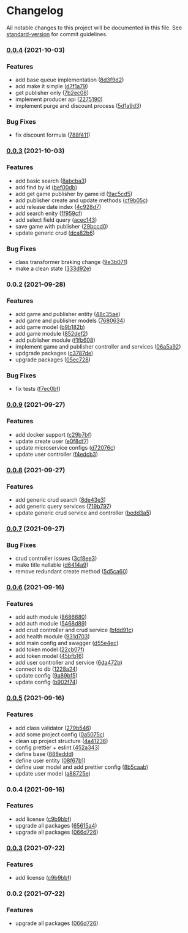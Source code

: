 # Changelog

All notable changes to this project will be documented in this file. See [standard-version](https://github.com/conventional-changelog/standard-version) for commit guidelines.

### [0.0.4](https://github.com/MRdevX/miniature-game-ms/compare/v0.0.3...v0.0.4) (2021-10-03)


### Features

* add base queue implementation ([8d3f9d2](https://github.com/MRdevX/miniature-game-ms/commit/8d3f9d2297dbd31a5f679adde51392a120f83cf5))
* add make it simple ([d7f1a79](https://github.com/MRdevX/miniature-game-ms/commit/d7f1a79e46321fd59617c4076688092082e245d1))
* get publisher only ([7b2ec08](https://github.com/MRdevX/miniature-game-ms/commit/7b2ec08fdb325436e2e4f72e64a29d8cbc77f8bc))
* implement producer api ([2275190](https://github.com/MRdevX/miniature-game-ms/commit/2275190de372f9bc0157b0bbd8cbfb8d304763de))
* implement purge and discount process ([5d1a9d3](https://github.com/MRdevX/miniature-game-ms/commit/5d1a9d3954ed352b3a5ca96179b1835cc39d6e22))


### Bug Fixes

* fix discount formula ([788f411](https://github.com/MRdevX/miniature-game-ms/commit/788f411f13d109056a261e72a464078df2d3c0a5))

### [0.0.3](https://github.com/MRdevX/miniature-game-ms/compare/v0.0.2...v0.0.3) (2021-10-03)


### Features

* add basic search ([8abcba3](https://github.com/MRdevX/miniature-game-ms/commit/8abcba39c667f60d8c196d466b18d257b2b9ad7a))
* add find by id ([bef00db](https://github.com/MRdevX/miniature-game-ms/commit/bef00db94cce3d54e07f60d015e32d6071ba9839))
* add get game publisher by game id ([9ac5cd5](https://github.com/MRdevX/miniature-game-ms/commit/9ac5cd51e5e1ca61ef735709d77ced42e11204cb))
* add publisher create and update methods ([cf9b05c](https://github.com/MRdevX/miniature-game-ms/commit/cf9b05c39152f842bee5cac1a8e4f3ea561b31e5))
* add release date index ([4c928d7](https://github.com/MRdevX/miniature-game-ms/commit/4c928d725748ee975241e815c44b9080b0fa2c94))
* add search enity ([1f959cf](https://github.com/MRdevX/miniature-game-ms/commit/1f959cf817b218524e990ecda610d792ef4386db))
* add select field query ([acec143](https://github.com/MRdevX/miniature-game-ms/commit/acec14321c9aec124671c86cf5685d82d285ddda))
* save game with publisher ([29bccd0](https://github.com/MRdevX/miniature-game-ms/commit/29bccd0ca318137b157d30924e81c7983e25cba1))
* update generic crud ([dca82b6](https://github.com/MRdevX/miniature-game-ms/commit/dca82b6fa889d026d798c49d96b5a8ddc26c3937))


### Bug Fixes

* class transformer braking change ([9e3b071](https://github.com/MRdevX/miniature-game-ms/commit/9e3b0713db522c30c5b41c3ac1c3ca9a902419e5))
* make a clean state ([333d92e](https://github.com/MRdevX/miniature-game-ms/commit/333d92ef93e8dc944ca4269b3e4c65d7fb232a7f))

### 0.0.2 (2021-09-28)

### Features

- add game and publisher entity ([48c35ae](https://github.com/MRdevX/miniature-game-ms/commit/48c35aebbf0392aae0d4b14c3696e7dd1f9be937))
- add game and publisher models ([7680634](https://github.com/MRdevX/miniature-game-ms/commit/768063405f1aa16b162bbdfc6d64631a3844762f))
- add game model ([b9b182b](https://github.com/MRdevX/miniature-game-ms/commit/b9b182b22f6ae92c50baacb3a3e68ad882d72305))
- add game module ([852def2](https://github.com/MRdevX/miniature-game-ms/commit/852def229ef490c13d040e613bc7c150c59bb38f))
- add publisher module ([f1fb608](https://github.com/MRdevX/miniature-game-ms/commit/f1fb6083a5a335d14e93438f0fa1af13b2721597))
- implement game and publisher controller and services ([06a5a92](https://github.com/MRdevX/miniature-game-ms/commit/06a5a92468242297784e2aa10f70cc1f9aa1d88c))
- updgrade packages ([c3787de](https://github.com/MRdevX/miniature-game-ms/commit/c3787deb4610540b60142d423ff7f20a6e9a3a0a))
- upgrade packages ([05ec728](https://github.com/MRdevX/miniature-game-ms/commit/05ec728c74e62e2d8059253135fb4f4a9c53ce80))

### Bug Fixes

- fix tests ([f7ec0bf](https://github.com/MRdevX/miniature-game-ms/commit/f7ec0bf6a6bd35f76e3480d15a66499a2218ede3))

### [0.0.9](https://github.com/MRdevX/nestjs-microservice-kit/compare/v0.0.8...v0.0.9) (2021-09-27)

### Features

- add docker support ([c29b7bf](https://github.com/MRdevX/nestjs-microservice-kit/commit/c29b7bf45d6a08d6031a67d0cc5e61f453d57069))
- update create user ([e0f8df7](https://github.com/MRdevX/nestjs-microservice-kit/commit/e0f8df7f3f86c277dcb5a1a4d75244d92a61f8fb))
- update microservice configs ([d72076c](https://github.com/MRdevX/nestjs-microservice-kit/commit/d72076c6e68b79f51057bfecf26b6ddf92a266f6))
- update user controller ([f4edcb3](https://github.com/MRdevX/nestjs-microservice-kit/commit/f4edcb3f594ee44629006a0868638f40e8ec3d41))

### [0.0.8](https://github.com/MRdevX/nestjs-microservice-kit/compare/v0.0.7...v0.0.8) (2021-09-27)

### Features

- add generic crud search ([8de43e3](https://github.com/MRdevX/nestjs-microservice-kit/commit/8de43e3f31834c736923dfe9c5158938b59bfee5))
- add generic query services ([719b797](https://github.com/MRdevX/nestjs-microservice-kit/commit/719b79786d809e0dfd466190efb3abfbeb1dc36d))
- update generic crud service and controller ([bedd3a5](https://github.com/MRdevX/nestjs-microservice-kit/commit/bedd3a56b5058e6d8a95abbad2ab50ebeb2e09bc))

### [0.0.7](https://github.com/MRdevX/nestjs-microservice-kit/compare/v0.0.6...v0.0.7) (2021-09-27)

### Bug Fixes

- crud controller issues ([3cf8ee3](https://github.com/MRdevX/nestjs-microservice-kit/commit/3cf8ee30a65cab1aa3c78dccaaabed0ad595265e))
- make title nullable ([d6414a9](https://github.com/MRdevX/nestjs-microservice-kit/commit/d6414a9e0b09771783fabe853675f506044fba17))
- remove redundant create method ([5d5ca60](https://github.com/MRdevX/nestjs-microservice-kit/commit/5d5ca603552f5ea10ab6dc3a311c89c238558f8f))

### [0.0.6](https://github.com/MRdevX/nestjs-microservice-kit/compare/v0.0.5...v0.0.6) (2021-09-16)

### Features

- add auth module ([8686680](https://github.com/MRdevX/nestjs-microservice-kit/commit/86866805d31bd41a55c0fb6a07fb81385fb96526))
- add auth module ([5468d89](https://github.com/MRdevX/nestjs-microservice-kit/commit/5468d89e4876889ea8f4b3d80f4bcee4d10f9335))
- add crud controller and crud service ([bfdd91c](https://github.com/MRdevX/nestjs-microservice-kit/commit/bfdd91c094511057ed691745c61ccc1212ce83ce))
- add health module ([931d703](https://github.com/MRdevX/nestjs-microservice-kit/commit/931d70310fb86472f378c05892b0ac41cc31dc6c))
- add main config and swagger ([d55e4ec](https://github.com/MRdevX/nestjs-microservice-kit/commit/d55e4ec784ce059a130e726d5140991bf8ea5515))
- add token model ([22cb07f](https://github.com/MRdevX/nestjs-microservice-kit/commit/22cb07fce9671f223385911abc539a8163ea4afe))
- add token model ([45bfb16](https://github.com/MRdevX/nestjs-microservice-kit/commit/45bfb169425710eb8933a300bd4d0d606429a078))
- add user controller and service ([6da472b](https://github.com/MRdevX/nestjs-microservice-kit/commit/6da472bf83c26be911dfa2eac7434b895f41a5b5))
- connect to db ([1228a24](https://github.com/MRdevX/nestjs-microservice-kit/commit/1228a244852ef5190d56a365a041905c44159dad))
- update config ([9a89bf5](https://github.com/MRdevX/nestjs-microservice-kit/commit/9a89bf5748becd69d7bde1de5f6bd832783dde58))
- update config ([b902f74](https://github.com/MRdevX/nestjs-microservice-kit/commit/b902f7462e7ac835efad37d1c9c87ad9b5be8480))

### [0.0.5](https://github.com/MRdevX/nestjs-microservice-kit/compare/v0.0.4...v0.0.5) (2021-09-16)

### Features

- add class validator ([279b546](https://github.com/MRdevX/nestjs-microservice-kit/commit/279b5464b55b27c3b304a3bef9912e3241a32c06))
- add some project config ([0a5075c](https://github.com/MRdevX/nestjs-microservice-kit/commit/0a5075ce4f4230855f981d8ae95e72446ad68c64))
- clean up project structure ([4a41236](https://github.com/MRdevX/nestjs-microservice-kit/commit/4a4123692a38efc55a35fe5a57cd332bca9957ac))
- config prettier + eslint ([452a343](https://github.com/MRdevX/nestjs-microservice-kit/commit/452a3436bb90cf7367efa98cdcf4a91c8f1e2d69))
- define base ([888eddd](https://github.com/MRdevX/nestjs-microservice-kit/commit/888edddeac12092d60d3187340d950d6ea449307))
- define user entity ([08f67b1](https://github.com/MRdevX/nestjs-microservice-kit/commit/08f67b1f90ca008f1fd742901ca24743fac9a7ec))
- define user model and add prettier config ([8b5caab](https://github.com/MRdevX/nestjs-microservice-kit/commit/8b5caab502c6aea08e7e18b064ec941e05d22e0c))
- update user model ([a88725e](https://github.com/MRdevX/nestjs-microservice-kit/commit/a88725e7bdd89f102ae9bb6816a2643339e68044))

### 0.0.4 (2021-09-16)

### Features

- add license ([c9b9bbf](https://github.com/MRdevX/nestjs-microservice-kit/commit/c9b9bbf60aa0da53eb8c773f7c21e491c3c501a1))
- upgrade all packages ([65615a4](https://github.com/MRdevX/nestjs-microservice-kit/commit/65615a4415480c36798c2a436eedf5192c538027))
- upgrade all packages ([066d726](https://github.com/MRdevX/nestjs-microservice-kit/commit/066d72678c2b5c3ab3eb35c0f53763456ad066f4))

### [0.0.3](https://github.com/MRdevX/nestjs-microservice-kit/compare/v0.0.2...v0.0.3) (2021-07-22)

### Features

- add license ([c9b9bbf](https://github.com/MRdevX/nestjs-microservice-kit/commit/c9b9bbf60aa0da53eb8c773f7c21e491c3c501a1))

### 0.0.2 (2021-07-22)

### Features

- upgrade all packages ([066d726](https://github.com/MRdevX/nestjs-microservice-kit/commit/066d72678c2b5c3ab3eb35c0f53763456ad066f4))

